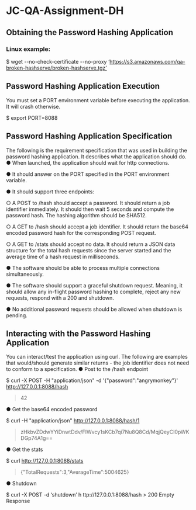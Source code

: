 # JC-QA-Assignment-DH

## Obtaining the Password Hashing Application

### Linux example:
$ wget --no-check-certificate --no-proxy ‘​https://s3.amazonaws.com/qa-broken-hashserve/broken-hashserve.tgz​’

## Password Hashing Application Execution

You ​must​ set a ​PORT​ environment variable before executing the application. It will crash otherwise.

$ export PORT=8088

## Password Hashing Application Specification

The following is the requirement specification that was used in building the password hashing application. It describes what the application ​should​ do.
● When launched, the application should wait for http connections.

● It should answer on the ​PORT​ specified in the ​PORT​ environment variable.

● It should support three endpoints:

○ A ​POST​ to ​/hash​ should accept a password. It should return a job identifier immediately. It should then wait 5 seconds and compute the password hash. The hashing algorithm should be SHA512.

○ A ​GET​ to ​/hash​ should accept a job identifier. It should return the base64 encoded password hash for the corresponding POST request.

○ A ​GET​ to ​/stats​ should accept no data. It should return a JSON data structure for the total hash requests since the server started and the average time of a hash request in milliseconds.

● The software should be able to process multiple connections simultaneously.

● The software should support a graceful shutdown request. Meaning, it should allow any
in-flight password hashing to complete, reject any new requests, respond with a ​200​ and
shutdown.

● No additional password requests should be allowed when shutdown is pending.

## Interacting with the Password Hashing Application

  You can interact/test the application using curl. The following are examples that would/should generate similar returns - the job identifier does not need to conform to a specification.
● Post to the /hash endpoint

$ curl -X POST -H "application/json" -d '{"password":"angrymonkey"}'
http://127.0.0.1:8088/hash
> 42
> 
● Get the base64 encoded password

$ curl -H "application/json" ​http://127.0.0.1:8088/hash/1
> zHkbvZDdwYYiDnwtDdv/FIWvcy1sKCb7qi7Nu8Q8Cd/MqjQeyCI0pWKDGp74A1g==

● Get the stats

$ curl ​http://127.0.0.1:8088/stats
> {"TotalRequests":3,"AverageTime":5004625}
> 
● Shutdown

$ curl -X POST -d ‘shutdown’ h​ ttp://127.0.0.1:8088/hash > 200 Empty Response
